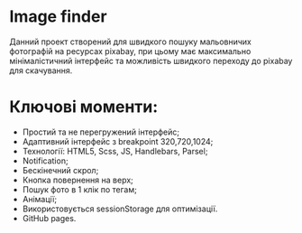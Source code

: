 # Image finder

Данний проект створений для швидкого пошуку мальовничих фотографій на ресурсах pixabay, при цьому
має максимально мінімалістичний інтерфейс та можливість швидкого переходу до pixabay для скачування.

# Ключові моменти:

- Простий та не перегружений інтерфейс;
- Адаптивний інтерфейс з breakpoint 320,720,1024;
- Технології: HTML5, Scss, JS, Handlebars, Parsel;
- Notification;
- Бескінечний скрол;
- Кнопка повернення на верх;
- Пошук фото в 1 клік по тегам;
- Анімації;
- Використовується sessionStorage для оптимізації.
- GitHub pages.
